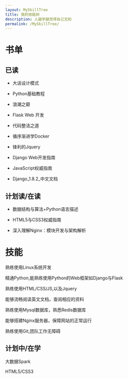 ```yaml
---
layout: MySkillTree
title: 我的技能树
description: 人越学越觉得自己无知
permalink: /MySkillTree/
---
```


# 书单

## 已读

* 大话设计模式

* Python基础教程 

* 浪潮之巅

* Flask Web 开发

* 代码整洁之道

* 循序渐进学Docker

* 锋利的Jquery

* Django Web开发指南

* JavaScript权威指南

* Django_1.8.2_中文文档



## 计划读/在读

* 数据结构与算法+Python语言描述

* HTML5与CSS3权威指南

* 深入理解Nginx：模块开发与架构解析


# 技能

熟练使用Linux系统开发

精通Python,能熟练使用Python的Web框架如Django与Flask

熟练使用HTML/CSS/JS,以及Jquery

能够流畅阅读英文文档，查阅相应的资料

熟练使用Mysql数据库，熟悉Redis数据库

能够搭建Nginx服务器，保障网站的正常运行

熟练使用Git,团队工作无障碍


## 计划中/在学

大数据Spark

HTML5/CSS3











